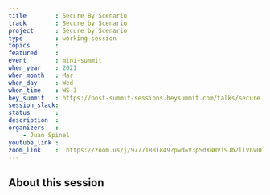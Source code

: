 ```yaml
---
title        : Secure By Scenario
track        : Secure by Scenario
project      : Secure by Scenario
type         : working-session
topics       :
featured     :
event        : mini-summit
when_year    : 2021
when_month   : Mar
when_day     : Wed
when_time    : WS-3
hey_summit   : https://post-summit-sessions.heysummit.com/talks/secure-by-scenario-2/
session_slack:
status       : 
description  :
organizers   :
    - Juan Spinel
youtube_link : 
zoom_link    :  https://zoom.us/j/97771881849?pwd=V3pSdXNHVi9Jb2llVnV0REREdjlXQT09
---
```


## About this session
